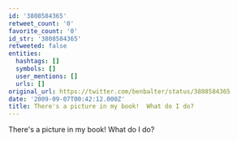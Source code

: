 ```yaml
---
id: '3808584365'
retweet_count: '0'
favorite_count: '0'
id_str: '3808584365'
retweeted: false
entities:
  hashtags: []
  symbols: []
  user_mentions: []
  urls: []
original_url: https://twitter.com/benbalter/status/3808584365
date: '2009-09-07T00:42:12.000Z'
title: There's a picture in my book!  What do I do?
---
```


There's a picture in my book!  What do I do?